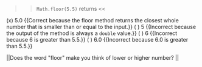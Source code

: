 >><code>Math.floor(5.5)</code> returns <<

(x) 5.0 {{Correct because the floor method returns the closest whole number that is smaller than or equal to the input.}}
( ) 5 {{Incorrect because the output of the method is always a <code>double</code> value.}}
( ) 6 {{Incorrect because 6 is greater than 5.5.}}
( ) 6.0 {{Incorrect because 6.0 is greater than 5.5.}}

||Does the word "floor" make you think of lower or higher number? ||

